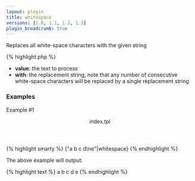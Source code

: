 ```yaml
---
layout: plugin
title: whitespace
versions: [1.0, 1.1, 1.2, 1.3]
plugin_breadcrumb: true
---
```


Replaces all white-space characters with the given string
<div class="code-box">
{% highlight php %}
<?php
whitespace(string $value, [ string $with = ' '])
assign(mixed $value, string $var)
{% endhighlight %}
</div>

* **value**: the text to process
* **with**: the replacement string, note that any number of consecutive white-space characters will be replaced by a single replacement string

### Examples
Example #1
<div class="code-box">
<header>index.tpl</header>
{% highlight smarty %}
{"a    b  c        d\ne"|whitespace}
{% endhighlight %}
</div>

The above example will output:
<div class="code-box">
{% highlight text %}
a b c d e
{% endhighlight %}
</div>